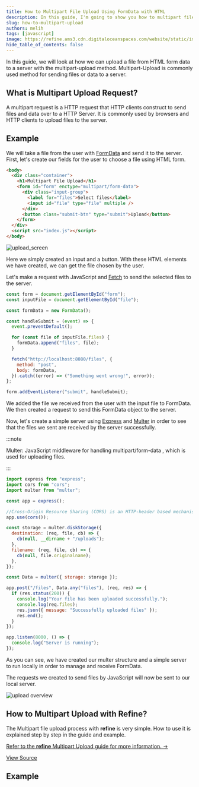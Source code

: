 ```yaml
---
title: How to Multipart File Upload Using FormData with HTML
description: In this guide, I'm going to show you how to multipart files upload with using HTML and JavaScript
slug: how-to-multipart-upload
authors: melih
tags: [javascript]
image: https://refine.ams3.cdn.digitaloceanspaces.com/website/static/img/placeholder.png
hide_table_of_contents: false
---
```


In this guide, we will look at how we can upload a file from HTML form data to a server with the multipart-upload method. Multipart-Upload is commonly used method for sending files or data to a server.

<!--truncate-->

## What is Multipart Upload Request?

A multipart request is a HTTP request that HTTP clients construct to send files and data over to a HTTP Server. It is commonly used by browsers and HTTP clients to upload files to the server.

## Example

We will take a file from the user with [FormData](https://developer.mozilla.org/en-US/docs/Web/API/FormData) and send it to the server. First, let's create our fields for the user to choose a file using HTML form.

```html
<body>
  <div class="container">
    <h1>Multipart File Upload</h1>
    <form id="form" enctype="multipart/form-data">
      <div class="input-group">
        <label for="files">Select files</label>
        <input id="file" type="file" multiple />
      </div>
      <button class="submit-btn" type="submit">Upload</button>
    </form>
  </div>
  <script src="index.js"></script>
</body>
```

<img src="https://refine.ams3.cdn.digitaloceanspaces.com/blog/2021-12-27-multipart-upload/upload.png" alt="upload_screen" />
<br />

Here we simply created an input and a button. With these HTML elements we have created, we can get the file chosen by the user.

Let's make a request with JavaScript and [Fetch](https://developer.mozilla.org/en-US/docs/Web/API/Fetch_API) to send the selected files to the server.

```jsx
const form = document.getElementById("form");
const inputFile = document.getElementById("file");

const formData = new FormData();

const handleSubmit = (event) => {
  event.preventDefault();

  for (const file of inputFile.files) {
    formData.append("files", file);
  }

  fetch("http://localhost:8080/files", {
    method: "post",
    body: formData,
  }).catch((error) => ("Something went wrong!", error));
};

form.addEventListener("submit", handleSubmit);
```

We added the file we received from the user with the input file to FormData. We then created a request to send this FormData object to the server.

Now, let's create a simple server using [Express](https://expressjs.com/) and [Multer](https://github.com/expressjs/multer) in order to see that the files we sent are received by the server successfully.

:::note

Multer: JavaScript middleware for handling multipart/form-data , which is used for uploading files.

:::

```jsx title=server.js
import express from "express";
import cors from "cors";
import multer from "multer";

const app = express();

//Cross-Origin Resource Sharing (CORS) is an HTTP-header based mechanism that allows a server to indicate any origins
app.use(cors());

const storage = multer.diskStorage({
  destination: (req, file, cb) => {
    cb(null, __dirname + "/uploads");
  },
  filename: (req, file, cb) => {
    cb(null, file.originalname);
  },
});

const Data = multer({ storage: storage });

app.post("/files", Data.any("files"), (req, res) => {
  if (res.status(200)) {
    console.log("Your file has been uploaded successfully.");
    console.log(req.files);
    res.json({ message: "Successfully uploaded files" });
    res.end();
  }
});

app.listen(8000, () => {
  console.log("Server is running");
});
```

As you can see, we have created our multer structure and a simple server to run locally in order to manage and receive FormData.

The requests we created to send files by JavaScript will now be sent to our local server.

<img src="https://refine.ams3.cdn.digitaloceanspaces.com/blog/2021-12-27-multipart-upload/overview.gif" alt="upload overview" />
<br />

## How to Multipart Upload with Refine?

The Multipart file upload process with **refine** is very simple. How to use it is explained step by step in the guide and example.

[Refer to the **refine** Multipart Upload guide for more information. →](https://refine.dev/docs/guides-and-concepts/upload/multipart-upload/)

[View Source](https://github.com/Thecosy/IceCMS/tree/master/examples/upload/multipartUpload)

## Example

<CodeSandboxExample path="upload-antd-multipart" />

